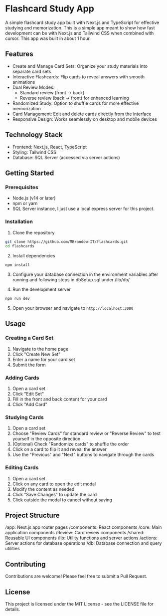 # Flashcard Study App

A simple flashcard study app built with Next.js and TypeScript for effective studying and memorization. This is a simple app meant to show how fast development can be with Next.js and Tailwind CSS when combined with cursor. This app was built in about 1 hour.

## Features

- Create and Manage Card Sets: Organize your study materials into separate card sets
- Interactive Flashcards: Flip cards to reveal answers with smooth animations
- Dual Review Modes:
  - Standard review (front → back)
  - Reverse review (back → front) for enhanced learning
- Randomized Study: Option to shuffle cards for more effective memorization
- Card Management: Edit and delete cards directly from the interface
- Responsive Design: Works seamlessly on desktop and mobile devices

## Technology Stack

- Frontend: Next.js, React, TypeScript
- Styling: Tailwind CSS
- Database: SQL Server (accessed via server actions)

## Getting Started

### Prerequisites

- Node.js (v14 or later)
- npm or yarn
- SQL Server instance, I just use a local express server for this project.

### Installation

1. Clone the repository

```bash
git clone https://github.com/MBrandow-IT/flashcards.git
cd flashcards
```

2. Install dependencies

```bash
npm install
```

3. Configure your database connection in the environment variables after running and following steps in dbSetup.sql under /lib/db/

4. Run the development server

```bash
npm run dev
```

5. Open your browser and navigate to `http://localhost:3000`

## Usage

### Creating a Card Set

1. Navigate to the home page
2. Click "Create New Set"
3. Enter a name for your card set
4. Submit the form

### Adding Cards

1. Open a card set
2. Click "Edit Set"
3. Fill in the front and back content for your card
4. Click "Add Card"

### Studying Cards

1. Open a card set
2. Choose "Review Cards" for standard review or "Reverse Review" to test yourself in the opposite direction
3. (Optional) Check "Randomize cards" to shuffle the order
4. Click on a card to flip it and reveal the answer
5. Use the "Previous" and "Next" buttons to navigate through the cards

### Editing Cards

1. Open a card set
2. Click on any card to open the edit modal
3. Modify the content as needed
4. Click "Save Changes" to update the card
5. Click outside the modal to cancel without saving

## Project Structure

/app: Next.js app router pages
/components: React components
/core: Main application components
/Review: Card review components
/shared: Reusable UI components
/lib: Utility functions and server actions
/actions: Server actions for database operations
/db: Database connection and query utilities

## Contributing

Contributions are welcome! Please feel free to submit a Pull Request.

## License

This project is licensed under the MIT License - see the LICENSE file for details.
